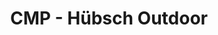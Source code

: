 ---
title: "CMP - Hübsch Outdoor"
url: /rothenburg-ob-der-tauber/cmp-huebsch-outdoor/
shop: Kleidung
---